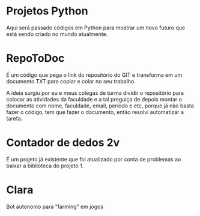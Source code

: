 # Projetos Python
Aqui será passado códigos em Python para mostrar um novo futuro que está sendo criado no mundo atualmente.

# RepoToDoc
É um código que pega o link do repositório do GIT e transforma em um documento TXT para copiar e colar no seu trabalho.

  A ideia surgiu por eu e meus colegas de turma dividir o repositório para colocar as atividades da faculdade e a tal preguiça de depois
  montar o documento com nome, faculdade, email, período e etc, porque já não basta fazer o código, tem que fazer o documento, então
  resolvi automatizar a tarefa.

# Contador de dedos 2v
É um projeto já existente que foi atualizado por conta de problemas ao baixar a biblioteca do projeto 1.

# Clara
Bot autonomo para "farming" em jogos
